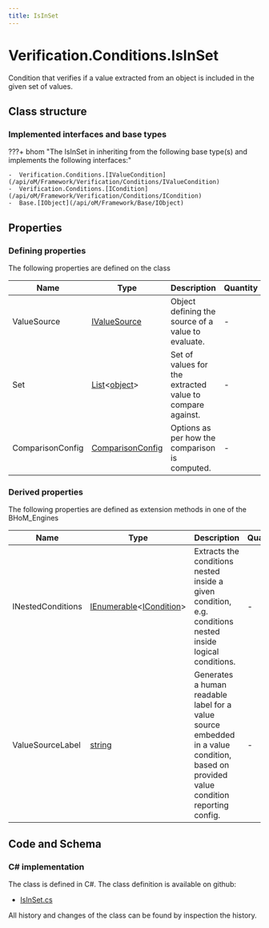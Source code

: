```yaml
---
title: IsInSet
---
```


# Verification.Conditions.IsInSet

Condition that verifies if a value extracted from an object is included in the given set of values.

## Class structure

### Implemented interfaces and base types

???+ bhom "The IsInSet in inheriting from the following base type(s) and implements the following interfaces:"

    -  Verification.Conditions.[IValueCondition](/api/oM/Framework/Verification/Conditions/IValueCondition)
    -  Verification.Conditions.[ICondition](/api/oM/Framework/Verification/Conditions/ICondition)
    -  Base.[IObject](/api/oM/Framework/Base/IObject)


## Properties



### Defining properties

The following properties are defined on the class

| Name             | Type             | Description      | Quantity         |
|------------------|------------------|------------------|------------------|
| ValueSource | [IValueSource](/api/oM/Framework/Verification/Conditions/IValueSource) | Object defining the source of a value to evaluate. | - |
| Set | [List](https://learn.microsoft.com/en-us/dotnet/api/System.Collections.Generic.List-1?view=netstandard-2.0)&lt;[object](https://learn.microsoft.com/en-us/dotnet/api/System.Object?view=netstandard-2.0)&gt; | Set of values for the extracted value to compare against. | - |
| ComparisonConfig | [ComparisonConfig](/api/oM/Framework/Base/ComparisonConfig) | Options as per how the comparison is computed. | - |


### Derived properties

The following properties are defined as extension methods in one of the BHoM_Engines

| Name             | Type             | Description      | Quantity         | Engine           |
|------------------|------------------|------------------|------------------|------------------|
| INestedConditions | [IEnumerable](https://learn.microsoft.com/en-us/dotnet/api/System.Collections.Generic.IEnumerable-1?view=netstandard-2.0)&lt;[ICondition](/api/oM/Framework/Verification/Conditions/ICondition)&gt; | Extracts the conditions nested inside a given condition, e.g. conditions nested inside logical conditions. | - | Verification_Engine |
| ValueSourceLabel | [string](https://learn.microsoft.com/en-us/dotnet/api/System.String?view=netstandard-2.0) | Generates a human readable label for a value source embedded in a value condition, based on provided value condition reporting config. | - | Verification_Engine |


## Code and Schema

### C# implementation

The class is defined in C#. The class definition is available on github:

- [IsInSet.cs](https://github.com/BHoM/BHoM/blob/develop/Verification_oM/Conditions\IsInSet.cs)

All history and changes of the class can be found by inspection the history.
